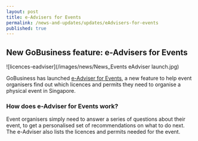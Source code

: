 ```yaml
---
layout: post
title: e-Advisers for Events
permalink: /news-and-updates/updates/eAdvisers-for-events
published: true
---
```


## New GoBusiness feature: e-Advisers for Events

![licences-eadviser](/images/news/News_Events eAdviser launch.jpg)

GoBusiness has launched [e-Adviser for Events](https://eadviser.g2b.sg/events), a new feature to help event organisers find out which licences and permits they need to organise a physical event in Singapore.

### How does e-Adviser for Events work?

Event organisers simply need to answer a series of questions about their event, to get a personalised set of recommendations on what to do next. The e-Adviser also lists the licences and permits needed for the event.
